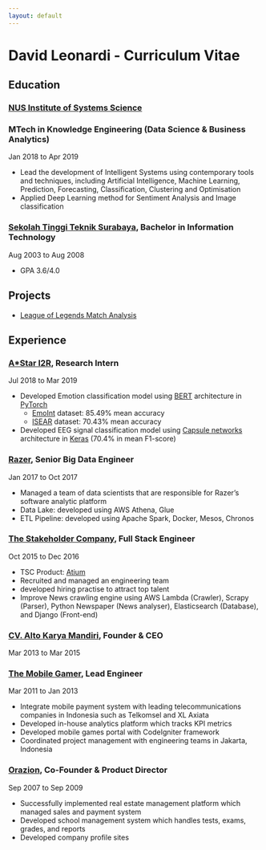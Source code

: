 ```yaml
---
layout: default
---
```

# David Leonardi - Curriculum Vitae

## Education

### [NUS Institute of Systems Science](https://www.iss.nus.edu.sg/graduate-programmes/programme/detail/master-of-technology-in-knowledge-engineering)
### MTech in Knowledge Engineering (Data Science & Business Analytics)
Jan 2018 to Apr 2019

* Lead the development of Intelligent Systems using contemporary tools and techniques, including Artificial Intelligence, Machine Learning, Prediction, Forecasting, Classification, Clustering and Optimisation
* Applied Deep Learning method for Sentiment Analysis and Image classification

### [Sekolah Tinggi Teknik Surabaya](http://stts.edu), Bachelor in Information Technology
Aug 2003 to Aug 2008

* GPA 3.6/4.0


## Projects
* [League of Legends Match Analysis](http://davidleonardi.me/LeagueofLegends_Matches_Analysis/)


## Experience

### [A*Star I2R](https://www.a-star.edu.sg/i2r), Research Intern
Jul 2018 to Mar 2019
* Developed Emotion classification model using [BERT](https://arxiv.org/abs/1810.04805) architecture in [PyTorch](https://pytorch.org/)
  * [EmoInt](https://saifmohammad.com/WebPages/EmotionIntensity-SharedTask.html) dataset: 85.49% mean accuracy
  * [ISEAR](https://github.com/sinmaniphel/py_isear_dataset) dataset: 70.43% mean accuracy
* Developed EEG signal classification model using [Capsule networks](https://arxiv.org/abs/1710.09829) architecture in [Keras](https://keras.io/) (70.4% in mean F1-score)

### [Razer](https://www.razerzone.com), Senior Big Data Engineer
Jan 2017 to Oct 2017
* Managed a team of data scientists that are responsible for Razer’s software analytic platform
* Data Lake: developed using AWS Athena, Glue
* ETL Pipeline: developed using Apache Spark, Docker, Mesos, Chronos

### [The Stakeholder Company](https://tsc.ai), Full Stack Engineer
Oct 2015 to Dec 2016
* TSC Product: [Atium](https://vimeo.com/283410253)
* Recruited and managed an engineering team
* developed hiring practise to attract top talent
* Improve News crawling engine using AWS Lambda (Crawler), Scrapy (Parser), Python Newspaper (News analyser), Elasticsearch (Database), and Django (Front-end)

### [CV. Alto Karya Mandiri](#), Founder & CEO
Mar 2013 to Mar 2015

### [The Mobile Gamer](https://www.crunchbase.com/organization/the-mobile-gamer), Lead Engineer
Mar 2011 to Jan 2013
* Integrate mobile payment system with leading telecommunications companies in Indonesia such as Telkomsel and XL Axiata
* Developed in-house analytics platform which tracks KPI metrics
* Developed mobile games portal with CodeIgniter framework
* Coordinated project management with engineering teams in Jakarta, Indonesia

### [Orazion](#), Co-Founder & Product Director
Sep 2007 to Sep 2009
* Successfully implemented real estate management platform which managed sales and payment system
* Developed school management system which handles tests, exams, grades, and reports
* Developed company profile sites 

